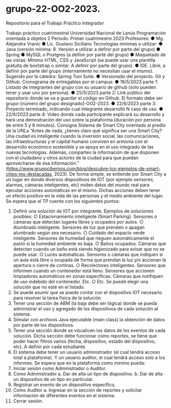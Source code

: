 # grupo-22-OO2-2023.
Repositorio para el Trabajo Práctico Integrador 

Trabajo práctico cuatrimestral
Universidad Nacional de Lanús
Programación orientada a objetos 2
Periodo: Primer cuatrimestre 2023
Profesores:
● Mg. Alejandra Vranic
● Lic. Gustavo Siciliano
Tecnologías mínimas a utilizar:
● Java (versión mínima: 8. Versión a utilizar a definir por parte del grupo)
● Spring
● MySQL o Postgres (a definir por parte del grupo)
● Maquetado de las vistas: Mínimo HTML, CSS y JavaScript (se puede usar una
plantilla gratuita de bootstrap o similar. A definir por parte del grupo).
● IDE. Libre, a definir por parte del grupo (internamente no necesitan usar el mismo).
Sugerido por la cátedra: Spring Tool Suite.
● Versionado del proyecto. Git y Github.
Cronograma de entregables por el campus:
● 18/5/2023 parte 1: Listado de integrantes del grupo con su usuario de github (solo
pueden tener y usar uno por persona).
● 25/5/2023 parte 2: Link público del repositorio donde se va a guardar el código en
Github. El formato debe ser grupo-[número del grupo designado]-OO2-2023.
● 22/6/2023 parte 3: Proyecto terminado, indicando cual integrante desarrolló N caso
de uso.
● 22/6/2023 parte 4: Video donde cada participante explicará su desarrollo y hará una
demostración del uso sobre la plataforma (duración por persona de entre 5 y 8
minutos).
Consigna
Sistema de Smart City orientado al
predio de la UNLa
“Antes de nada, ¿tienes claro qué significa ser una Smart City? Una ciudad es inteligente
cuando la inversión social, las comunicaciones, las infraestructuras y el capital humano
conviven en armonía con el desarrollo económico sostenible y se apoya en el uso integrado
de las nuevas tecnologías. Además, comparten la información de que disponen con el
ciudadano y otros actores de la ciudad para que puedan aprovecharse de esa información.”
(https://www.grupocibernos.com/blog/descubre-los-ejemplos-de-smart-cities-ms-destacadas,
2023).
De forma simple, se entiende por Smart City a un lugar en donde diversos dispositivos de
IOT (por ejemplo sensores, alarmas, cámaras inteligentes, etc) miden datos del mundo real
para ejecutar acciones automáticas en el mismo. Dichas acciones deben tener un efecto
positivo en la vida de las personas y el medio ambiente del lugar.
Se espera que el TP cuente con los siguientes puntos:
1. Definir una solución de IOT por integrante.
Ejemplos de soluciones posibles:
○ Estacionamiento inteligente (Smart Parking). Sensores o cámaras que
detectan lugares libres y ocupados por autos.
○ Alumbrado inteligente. Sensores de luz que prenden o apagan alumbrado
según sea necesario.
○ Cuidado del espacio verde inteligente. Sensores de humedad que rieguen
automáticamente el pasto si la humedad ambiente es baja.
○ Baños ocupados. Cámaras que detectan cuando un baño está siendo
higienizado para avisar que no se puede usar.
○ Luces automáticas. Sensores o cámaras que indiquen si un aula está libre u
ocupada de forma que prendan la luz y/o accionan la apertura o cierre de
cortinas.
○ Recolectores inteligentes. Sensores que informen cuando un contenedor está
lleno. Sensores que accionen limpiadores automáticos en zonas específicas.
Cámaras que notifiquen de uso indebido del contenedor. Etc.
○ Etc. Se puede elegir una solución que no esté en el listado.
2. Se puede asumir que se puede contar con el dispositivo IOT necesario para resolver
la tarea física de la solución.
3. Tener una sección de ABM (la baja debe ser lógica) donde se pueda administrar el
uso y agregado de los dispositivos de cada solución al sistema.
4. Simular con archivos Java ejecutable (main class) la obtención de datos por parte de
los dispositivos.
5. Tener una sección donde se visualicen los datos de los eventos de cada solución.
Dicha sección debe funcionar como reportes, se tiene que poder hacer filtros varios
(fecha, dispositivo, estado del dispositivo, etc). A definir por cada estudiante.
6. El sistema debe tener un usuario administrador (el cual tendrá acceso total a
plataforma). Y un usuario auditor, el cual tendrá acceso solo a los informes.
Se espera que en la plataforma como mínimo pueda:
1. Iniciar sesión como Administrador o Auditor.
2. Como Administrador
a. Dar de alta un tipo de dispositivo.
b. Dar de alta un dispositivo de un tipo en particular.
3. Registrar un evento de un dispositivo específico.
4. Como Auditor
a. Ingresar en la sección de reportes y solicitar información de diferentes
eventos en el sistema.
5. Cerrar sesión.
